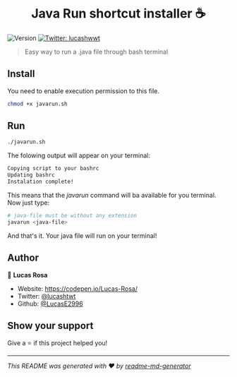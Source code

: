 <h1 align="center">Java Run shortcut installer ☕️</h1>
<p>
  <img alt="Version" src="https://img.shields.io/badge/version-1.2.0-blue.svg?cacheSeconds=2592000" />
  <a href="https://twitter.com/lucashtwt" target="_blank">
    <img alt="Twitter: lucashwwt" src="https://img.shields.io/twitter/follow/lucashwwt.svg?style=social" />
  </a>
</p>

> Easy way to run a .java file through bash terminal

## Install

You need to enable execution permission to this file.

```sh
chmod +x javarun.sh
```

## Run

```sh
./javarun.sh
```
The folowing output will appear on your terminal:

```sh
Copying script to your bashrc
Updating bashrc
Instalation complete!
```

This means that the *javarun* command will ba available for you terminal. Now just type:

```sh
# java-file must be without any extension
javarun <java-file>
```

And that's it. Your java file will run on your terminal!

## Author

👤 **Lucas Rosa**

* Website: https://codepen.io/Lucas-Rosa/
* Twitter: [@lucashtwt](https://twitter.com/lucashtwt)
* Github: [@LucasE2996](https://github.com/LucasE2996)

## Show your support

Give a ⭐️ if this project helped you!

***
_This README was generated with ❤️ by [readme-md-generator](https://github.com/kefranabg/readme-md-generator)_
